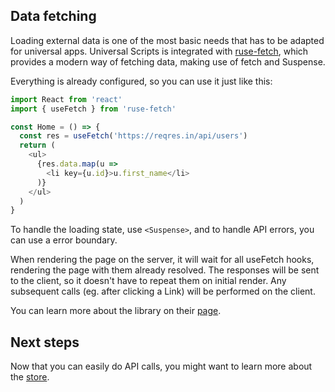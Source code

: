Data fetching
-------------

Loading external data is one of the most basic needs that has to be adapted for universal apps. Universal Scripts is integrated with [ruse-fetch](https://www.npmjs.com/package/ruse-fetch), which provides a modern way of fetching data, making use of fetch and Suspense.

Everything is already configured, so you can use it just like this:

```javascript
import React from 'react'
import { useFetch } from 'ruse-fetch'

const Home = () => {
  const res = useFetch('https://reqres.in/api/users')
  return (
    <ul>
      {res.data.map(u =>
        <li key={u.id}>u.first_name</li>
      )}
    </ul>
  )
}
```

To handle the loading state, use `<Suspense>`, and to handle API errors, you can use a error boundary. 

When rendering the page on the server, it will wait for all useFetch hooks, rendering the page with them already resolved. The responses will be sent to the client, so it doesn't have to repeat them on initial render. Any subsequent calls (eg. after clicking a Link) will be performed on the client.

You can learn more about the library on their [page](https://www.npmjs.com/package/ruse-fetch).

Next steps
----------

Now that you can easily do API calls, you might want to learn more about the [store](store).
